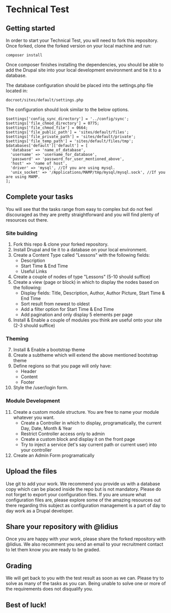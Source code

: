# Technical Test

## Getting started

In order to start your Technical Test, you will need to fork this repository.
Once forked, clone the forked version on your local machine and run:

```
composer install
```

Once composer finishes installing the dependencies, you should be able to add the Drupal site into your local development environment and tie it to a database.

The database configuration should be placed into the settings.php file located in:

``` 
docroot/sites/default/settings.php 

```

The configuration should look similar to the below options.

```
$settings['config_sync_directory'] = '../config/sync';
$settings['file_chmod_directory'] = 0775;
$settings['file_chmod_file'] = 0664;
$settings['file_public_path'] = 'sites/default/files';
$settings['file_private_path'] = 'sites/default/private';
$settings['file_temp_path'] = 'sites/default/files/tmp';
$databases['default']['default'] = [
  'database' => 'name_of_database',
  'username' => 'username_for_database',
  'password' => 'password_for_user_mentioned_above',
  'host' => 'name of host',
  'driver' => 'mysql', //If you are using mysql.
  'unix_socket' => '/Applications/MAMP/tmp/mysql/mysql.sock', //If you are using MAMP.
];
```

## Complete your tasks

You will see that the tasks range from easy to complex but do not feel discouraged as they are pretty straightforward and you will find plenty of resources out there.

### Site building
1. Fork this repo & clone your forked repository.
2. Install Drupal and tie it to a database on your local environment.
3. Create a Content Type called "Lessons" with the following fields:
    - Description
    - Start Time & End Time
    - Useful Links
4. Create a couple of nodes of type "Lessons" (5-10 should suffice)
5. Create a view (page or block) in which to display the nodes based on the following:
    - Display fields: Title, Description, Author, Author Picture, Start Time & End Time
    - Sort result from newest to oldest
    - Add a filter option for Start Time & End Time
    - Add pagination and only display 5 elements per page
6. Install & Enable a couple of modules you think are useful onto your site (2-3 should suffice)
### Theming
7. Install & Enable a bootstrap theme
8. Create a subtheme which will extend the above mentioned bootstrap theme
9. Define regions so that you page will only have:
    - Header
    - Content
    - Footer
10. Style the /user/login form.
### Module Development
11. Create a custom module structure. You are free to name your module whatever you want.
    - Create a Controller in which to display, programatically, the current Day, Date, Month & Year
    - Restrict Controller access only to admin
    - Create a custom block and display it on the front page
    - Try to inject a service (let's say current path or current user) into your controller
12. Create an Admin Form programatically

## Upload the files

Use git to add your work.
We recommend you provide us with a database copy which can be placed inside the repo but is not mandatory.
Please do not forget to export your configuration files.
If you are unsure what configuration files are, please explore some of the amazing resources out there regarding this subject as configuration management is a part of day to day work as a Drupal developer.

## Share your repository with @lidius

Once you are happy with your work, please share the forked repository with @lidius.
We also recomment you send an email to your recruitment contact to let them know you are ready to be graded.

## Grading

We will get back to you with the test result as soon as we can.
Please try to solve as many of the tasks as you can.
Being unable to solve one or more of the requirements does not disqualify you.

## Best of luck!
